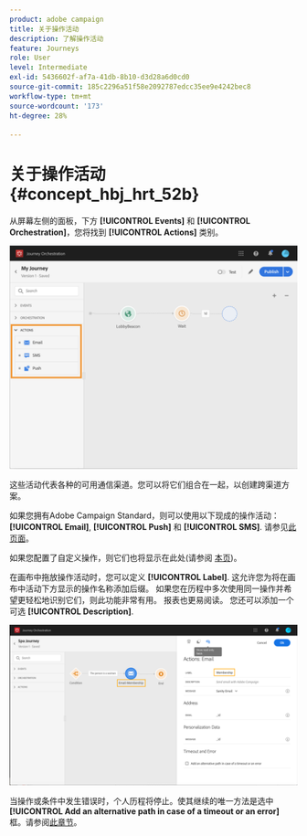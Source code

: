 ```yaml
---
product: adobe campaign
title: 关于操作活动
description: 了解操作活动
feature: Journeys
role: User
level: Intermediate
exl-id: 5436602f-af7a-41db-8b10-d3d28a6d0cd0
source-git-commit: 185c2296a51f58e2092787edcc35ee9e4242bec8
workflow-type: tm+mt
source-wordcount: '173'
ht-degree: 28%

---
```


# 关于操作活动 {#concept_hbj_hrt_52b}

从屏幕左侧的面板，下方 **[!UICONTROL Events]** 和 **[!UICONTROL Orchestration]**，您将找到 **[!UICONTROL Actions]** 类别。

![](../assets/journey58.png)

这些活动代表各种的可用通信渠道。您可以将它们组合在一起，以创建跨渠道方案。

如果您拥有Adobe Campaign Standard，则可以使用以下现成的操作活动： **[!UICONTROL Email]**, **[!UICONTROL Push]** 和 **[!UICONTROL SMS]**. 请参见[此页面](../building-journeys/using-adobe-campaign-actions.md)。

如果您配置了自定义操作，则它们也将显示在此处(请参阅 [本页](../building-journeys/using-custom-actions.md))。

在画布中拖放操作活动时，您可以定义 **[!UICONTROL Label]**. 这允许您为将在画布中活动下方显示的操作名称添加后缀。 如果您在历程中多次使用同一操作并希望更轻松地识别它们，则此功能非常有用。 报表也更易阅读。 您还可以添加一个可选 **[!UICONTROL Description]**.

![](../assets/journey59bis.png)

当操作或条件中发生错误时，个人历程将停止。使其继续的唯一方法是选中 **[!UICONTROL Add an alternative path in case of a timeout or an error]** 框。请参阅[此章节](../building-journeys/using-the-journey-designer.md#paths)。

